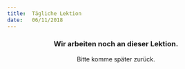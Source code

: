 ```yaml
---
title:  Tägliche Lektion
date:   06/11/2018
---
```


### <center>Wir arbeiten noch an dieser Lektion.</center>
<center>Bitte komme später zurück.</center>